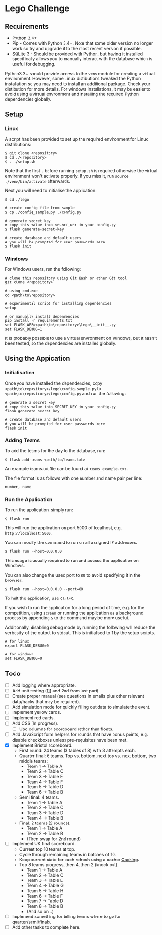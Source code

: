 # Lego Challenge
## Requirements
- Python 3.4+
- Pip - Comes with Python 3.4+. Note that some older version no longer work so try and upgrade it to the most recent version if possible.
- SQLite 3 - Should be provided with Python, but having it installed specifically allows you to manually interact with the database which is useful for debugging.

Python3.3+ should provide access to the `venv` module for creating a virtual environment. However, some Linux distibutions tweaked the Python installation so you may need to install an additional
package. Check your distibution for more details. For windows installations, it may be easier to avoid using a virtual envronment and installing the required Python dependencies globally.

## Setup
### Linux
A script has been provided to set up the required environment for Linux distributions:
```
$ git clone <repository>
$ cd ./<repository>
$ . ./setup.sh
```
Note that the first `.` before running `setup.sh` is required otherwise the virtual environment won't activate properly. If you miss it, run `source ./venv/bin/activate` afterwards.

Next you will need to initialise the application:
```
$ cd ./lego

# create config file from sample
$ cp ./config_sample.py ./config.py

# generate secret key
# copy this value into SECRET_KEY in your config.py
$ flask generate-secret-key

# create database and default users
# you will be prompted for user passwords here
$ flask init
```

### Windows
For Windows users, run the following:
```
# clone this repository using Git Bash or other Git tool
git clone <repository>

# using cmd.exe
cd <path\to\repository>

# experimental script for installing dependencies
setup

# or manually install dependencies
pip install -r requirements.txt
set FLASK_APP=<path\to\repository>\lego\__init__.py
set FLASK_DEBUG=1
```
It is probably possible to use a virtual envronment on Windows, but it hasn't been tested, so the dependencies are installed globally.

## Using the Appication
### Initialisation
Once you have installed the dependencies, copy `<path\to\repository>\lego\config.sample.py` to `<path\to\repository>\lego\config.py` and run the following:
```
# generate a secret key
# copy this value into SECRET_KEY in your config.py
flask generate-secret-key

# create database and default users
# you will be prompted for user passwords here
flask init
```

### Adding Teams
To add the teams for the day to the database, run:
```
$ flask add-teams <path/to/teams.txt>
```
An example teams.txt file can be found at `teams_example.txt`.

The file format is as follows with one number and name pair per line:
```
number, name
```

### Run the Application
To run the application, simply run:
```
$ flask run
```
This will run the application on port 5000 of localhost, e.g. `http://localhost:5000`.

You can modify the command to run on all assigned IP addresses:
```
$ flask run --host=0.0.0.0
```
This usage is usually required to run and access the application on Windows.

You can also change the used port to `80` to avoid specifying it in the browser:
```
$ flask run --host=0.0.0.0 --port=80
```

To halt the application, use `Ctrl+C`.

If you wish to run the application for a long period of time, e.g. for the competition, using `screen` or running the application as a background process by appending `&` to the command may be more useful.

Additionally, disabling debug mode by running the following will reduce the verbosity of the output to stdout. This is initialised to 1 by the setup scripts.
```
# for linux
export FLASK_DEBUG=0

# for windows
set FLASK_DEBUG=0
```

## Todo
- [ ] Add logging where appropriate.
- [ ] Add unit testing ([[1](https://blog.miguelgrinberg.com/post/the-flask-mega-tutorial-part-vii-unit-testing)] and 2nd from last part).
- [ ] Create proper manual (see questions in emails plus other relevant data/hacks that may be required).
- [ ] Add simulation mode for quickly filling out data to simulate the event.
- [ ] Implement yellow cards.
- [ ] Implement red cards.
- [ ] Add CSS (In progress).
    - [ ] Use columns for scoreboard rather than floats.
- [ ] Add JavaScript form helpers for rounds that have bonus points, e.g. disable checkboxes unless pre-requisites have been met.
- [X] Implement Bristol scoreboard.
    - First round: 24 teams (3 tables of 8) with 3 attempts each.
    - Quarter final: 6 teams. Top vs. bottom, next top vs. next bottom, two middle teams:
        - Team 1 -> Table A
        - Team 2 -> Table C
        - Team 3 -> Table E
        - Team 4 -> Table F
        - Team 5 -> Table D
        - Team 6 -> Table B
    - Semi final: 4 teams.
        - Team 1 -> Table A
        - Team 2 -> Table C
        - Team 3 -> Table D
        - Team 4 -> Table B
    - Final: 2 teams (2 rounds).
        - Team 1 -> Table A
        - Team 2 -> Table B
        - (Then swap for 2nd round).
- [ ] Implement UK final scoreboard.
    - Current top 10 teams at top.
    - Cycle through remaining teams in batches of 10.
    - Keep current state for each refresh using a cache: [Caching](http://flask.pocoo.org/docs/0.12/patterns/caching/).
    - Top 8 teams progress, then 4, then 2 (knock out).
        - Team 1 -> Table A
        - Team 2 -> Table C
        - Team 3 -> Table E
        - Team 4 -> Table G
        - Team 5 -> Table H
        - Team 6 -> Table F
        - Team 7 -> Table D
        - Team 8 -> Table B
        - (And so on...)
- [ ] Implement something for telling teams where to go for quarter/semi/finals.
- [ ] Add other tasks to complete here.
